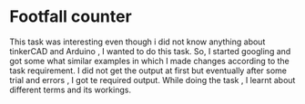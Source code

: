  # Footfall counter

 This task was interesting even though i did not know anything about tinkerCAD and Arduino , I wanted to do this task. So, I started googling and got some what similar examples in which I made changes according to the task requirement. I did not get the output at first but eventually after some trial and errors , I got te required output. While doing the task , I learnt about different terms and its workings.